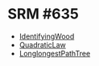 # SRM #635

* [IdentifyingWood](http://community.topcoder.com/stat?c=problem_statement&pm=13487&rd=16078)
* [QuadraticLaw](http://community.topcoder.com/stat?c=problem_statement&pm=13486&rd=16078)
* [LonglongestPathTree](http://community.topcoder.com/stat?c=problem_statement&pm=13416&rd=16078)
